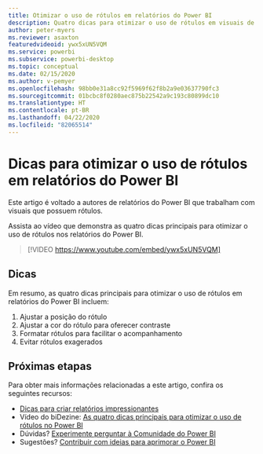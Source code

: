```yaml
---
title: Otimizar o uso de rótulos em relatórios do Power BI
description: Quatro dicas para otimizar o uso de rótulos em visuais de relatórios do Power BI, no Power BI Desktop ou no serviço do Power BI.
author: peter-myers
ms.reviewer: asaxton
featuredvideoid: ywx5xUN5VQM
ms.service: powerbi
ms.subservice: powerbi-desktop
ms.topic: conceptual
ms.date: 02/15/2020
ms.author: v-pemyer
ms.openlocfilehash: 98bb0e31a8cc92f5969f62f8b2a9e03637790fc3
ms.sourcegitcommit: 01bcbc8f0280aec875b22542a9c193c80899dc10
ms.translationtype: HT
ms.contentlocale: pt-BR
ms.lasthandoff: 04/22/2020
ms.locfileid: "82065514"
---
```

# <a name="tips-to-optimize-the-use-of-labels-in-power-bi-reports"></a>Dicas para otimizar o uso de rótulos em relatórios do Power BI

Este artigo é voltado a autores de relatórios do Power BI que trabalham com visuais que possuem rótulos.

Assista ao vídeo que demonstra as quatro dicas principais para otimizar o uso de rótulos nos relatórios do Power BI.

> [!VIDEO https://www.youtube.com/embed/ywx5xUN5VQM]

## <a name="tips"></a>Dicas

Em resumo, as quatro dicas principais para otimizar o uso de rótulos em relatórios do Power BI incluem:

1. Ajustar a posição do rótulo
1. Ajustar a cor do rótulo para oferecer contraste
1. Formatar rótulos para facilitar o acompanhamento
1. Evitar rótulos exagerados

## <a name="next-steps"></a>Próximas etapas

Para obter mais informações relacionadas a este artigo, confira os seguintes recursos:

- [Dicas para criar relatórios impressionantes](../desktop-tips-and-tricks-for-creating-reports.md)
- Vídeo do biDezine: [As quatro dicas principais para otimizar o uso de rótulos no Power BI](https://www.youtube.com/watch?v=ywx5xUN5VQM)
- Dúvidas? [Experimente perguntar à Comunidade do Power BI](https://community.powerbi.com/)
- Sugestões? [Contribuir com ideias para aprimorar o Power BI](https://ideas.powerbi.com)
